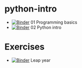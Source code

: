 # python-intro

* [![Binder](https://mybinder.org/badge_logo.svg)](https://mybinder.org/v2/gh/BelfastTechTraining/python/master?filepath=01-programming-basics%2FProgrammingBasics.ipynb) 01 Programming basics 
* [![Binder](https://mybinder.org/badge_logo.svg)](https://mybinder.org/v2/gh/BelfastTechTraining/python/master?filepath=02-python-basics%2FPythonBasics.ipynb) 02 Python intro 


# Exercises
* [![Binder](https://mybinder.org/badge_logo.svg)](https://mybinder.org/v2/gh/BelfastTechTraining/python/master?filepath=python_exercises%2Fleap-year.ipynb) Leap year
